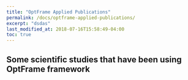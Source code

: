 ```yaml
---
title: "OptFrame Applied Publications"
permalink: /docs/optframe-applied-publications/
excerpt: "dsdas"
last_modified_at: 2018-07-16T15:58:49-04:00
toc: true
---
```


## Some scientific studies that have been using OptFrame framework
